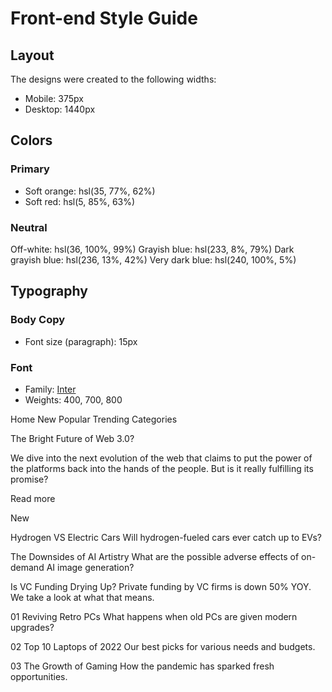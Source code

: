 # Front-end Style Guide

## Layout

The designs were created to the following widths:

- Mobile: 375px
- Desktop: 1440px

## Colors

### Primary

- Soft orange: hsl(35, 77%, 62%)
- Soft red: hsl(5, 85%, 63%)

### Neutral

Off-white: hsl(36, 100%, 99%)
Grayish blue: hsl(233, 8%, 79%)
Dark grayish blue: hsl(236, 13%, 42%)
Very dark blue: hsl(240, 100%, 5%)

## Typography

### Body Copy

- Font size (paragraph): 15px

### Font

- Family: [Inter](https://fonts.google.com/specimen/Inter)
- Weights: 400, 700, 800

<!-- CONTENT -->

Home
New
Popular
Trending
Categories

The Bright Future of Web 3.0?

We dive into the next evolution of the web that claims to put the power of the platforms back into the hands of the people.
But is it really fulfilling its promise?

Read more

New

Hydrogen VS Electric Cars
Will hydrogen-fueled cars ever catch up to EVs?

The Downsides of AI Artistry
What are the possible adverse effects of on-demand AI image generation?

Is VC Funding Drying Up?
Private funding by VC firms is down 50% YOY. We take a look at what that means.

01
Reviving Retro PCs
What happens when old PCs are given modern upgrades?

02
Top 10 Laptops of 2022
Our best picks for various needs and budgets.

03
The Growth of Gaming
How the pandemic has sparked fresh opportunities.
